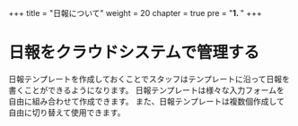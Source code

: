 +++
title = "日報について"
weight = 20
chapter = true
pre = "<b>1. </b>"
+++

# 日報をクラウドシステムで管理する

日報テンプレートを作成しておくことでスタッフはテンプレートに沿って日報を書くことができるようになります。
日報テンプレートは様々な入力フォームを自由に組み合わせて作成できます。
また、日報テンプレートは複数個作成して自由に切り替えて使用できます。

